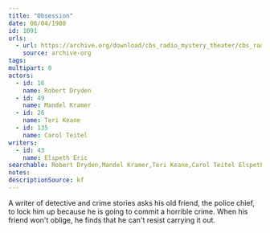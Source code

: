 ```yaml
---
title: "Obsession"
date: 06/04/1980
id: 1091
urls: 
  - url: https://archive.org/download/cbs_radio_mystery_theater/cbs_radio_mystery_theater-1051-1100.zip/cbs_radio_mystery_theater-1051-1100%2Fcbsrmt_1091_obsession.mp3
    source: archive-org
tags: 
multipart: 0
actors:  
  - id: 16
    name: Robert Dryden  
  - id: 49
    name: Mandel Kramer  
  - id: 26
    name: Teri Keane  
  - id: 135
    name: Carol Teitel
writers:  
  - id: 43
    name: Elspeth Eric
searchable: Robert Dryden,Mandel Kramer,Teri Keane,Carol Teitel Elspeth Eric
notes: 
descriptionSource: kf
---
```

A writer of detective and crime stories asks his old friend, the police chief, to lock him up because he is going to commit a horrible crime. When his friend won't oblige, he finds that he can't resist carrying it out.
